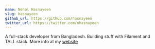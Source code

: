 ```yaml
---
name: Nehal Hasnayeen
slug: hasnayeen
github_url: https://github.com/hasnayeen
twitter_url: https://twitter.com/nhasnayeen
---
```


A full-stack developer from Bangladesh. Building stuff with Filament and TALL stack. More info at my [website](https://hasnayeen.com)
